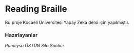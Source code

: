 # Reading Braille

Bu proje Kocaeli Üniversitesi Yapay Zeka dersi için yapılmıştır. 

### Hazırlayanlar

*Rumeysa ÜSTÜN*
*Sıla Sünber*


